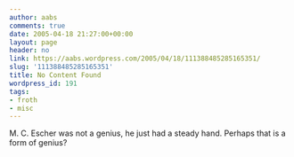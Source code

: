 ```yaml
---
author: aabs
comments: true
date: 2005-04-18 21:27:00+00:00
layout: page
header: no
link: https://aabs.wordpress.com/2005/04/18/111388485285165351/
slug: '111388485285165351'
title: No Content Found
wordpress_id: 191
tags:
- froth
- misc
---
```


M. C. Escher was not a genius, he just had a steady hand. Perhaps that is a form of genius?
